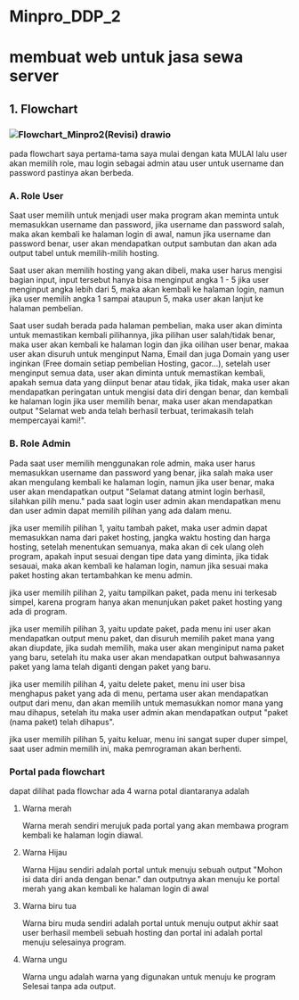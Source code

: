 # Minpro_DDP_2
# membuat web untuk jasa sewa server

## 1. Flowchart

### ![Flowchart_Minpro2(Revisi) drawio](https://github.com/user-attachments/assets/7c390df9-7d47-422e-88f4-f3bb97b4a484)



pada flowchart saya pertama-tama saya mulai dengan kata MULAI
lalu user akan memilih role, mau login sebagai admin atau user
untuk username dan password pastinya akan berbeda.


### A. Role User



Saat user memilih untuk menjadi user maka program akan meminta
untuk memasukkan username dan password, jika username dan password
salah, maka akan kembali ke halaman login di awal, namun jika username
dan password benar, user akan mendapatkan output sambutan dan akan 
ada output tabel untuk memilih-milih hosting.



Saat user akan memilih hosting yang akan dibeli, maka user harus
mengisi bagian input, input tersebut hanya bisa menginput angka 1 - 5
jika user menginput angka lebih dari 5, maka akan kembali ke halaman
login, namun jika user memilih angka 1 sampai ataupun 5, maka user
akan lanjut ke halaman pembelian.



Saat user sudah berada pada halaman pembelian, maka user akan
diminta untuk memastikan kembali pilihannya, jika pilihan user
salah/tidak benar, maka user akan kembali ke halaman login dan jika
oilihan user benar, makaa user akan disuruh untuk menginput Nama, Email
dan juga Domain yang user inginkan (Free domain setiap pembelian
Hosting, gacor...), setelah user menginput semua data, user akan
diminta untuk memastikan kembali, apakah semua data yang diinput
benar atau tidak, jika tidak, maka user akan mendapatkan peringatan
untuk mengisi data diri dengan benar, dan kembali ke halaman login
jika user memilih benar, maka user akan mendapatkan output "Selamat
web anda telah berhasil terbuat, terimakasih telah mempercayai kami!".



### B. Role Admin



Pada saat user memilih menggunakan role admin, maka user harus
memasukkan username dan password yang benar, jika salah maka
user akan mengulang kembali ke halaman login, namun jika user
benar, maka user akan mendapatkan output "Selamat datang atmint
login berhasil, silahkan pilih menu." pada saat login user admin
akan mendapatkan menu dan user admin dapat memilih pilihan yang 
ada dalam menu.



jika user memilih pilihan 1, yaitu tambah paket, maka user admin
dapat memasukkan nama dari paket hosting, jangka waktu hosting
dan harga hosting, setelah menentukan semuanya, maka akan di
cek ulang oleh program, apakah input sesuai dengan tipe data
yang diminta, jika tidak sesauai, maka akan kembali ke halaman
login, namun jika sesuai maka paket hosting akan tertambahkan
ke menu admin.



jika user memilih pilihan 2, yaitu tampilkan paket, pada menu ini
terkesab simpel, karena program hanya akan menunjukan paket paket
hosting yang ada di program.




jika user memilih pilihan 3, yaitu update paket, pada menu ini
user akan mendapatkan output menu paket, dan disuruh memilih
paket mana yang akan diupdate, jika sudah memilih, maka user
akan menginiput nama paket yang baru, setelah itu maka user
akan mendapatkan output bahwasannya paket yang lama telah diganti
dengan paket yang baru.




jika user memilih pilihan 4, yaitu delete paket, menu ini user
bisa menghapus paket yang ada di menu, pertama user akan mendapatkan
output dari menu, dan akan memilih untuk memasukkan nomor mana yang
mau dihapus, setelah itu maka user admin akan mendapatkan output
"paket (nama paket) telah dihapus".




jika user memilih pilihan 5, yaitu keluar, menu ini sangat super
duper simpel, saat user admin memilih ini, maka pemrograman akan
berhenti.




### Portal pada flowchart



dapat dilihat pada flowchar ada 4 warna potal diantaranya adalah


1. Warna merah


   Warna merah sendiri merujuk pada portal yang akan membawa
program kembali ke halaman login diawal.



2. Warna Hijau


   Warna Hijau sendiri adalah portal untuk menuju sebuah output
"Mohon isi data diri anda dengan benar." dan outputnya akan
menuju ke portal merah yang akan kembali ke halaman login di awal



 4. Warna biru tua


    Warna biru muda sendiri adalah portal untuk menuju
output akhir saat user berhasil membeli sebuah hosting
dan portal ini adalah portal menuju selesainya program.



5. Warna ungu


      Warna ungu adalah warna yang digunakan untuk
menuju ke program Selesai tanpa ada output.
